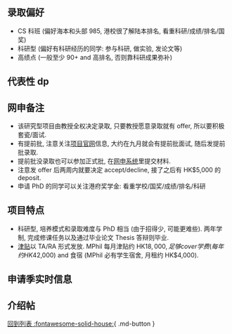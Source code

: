 ## 录取偏好

- CS 科班 (偏好海本和头部 985, 港校很了解陆本排名, 看重科研/成绩/排名/国奖)
- 科研型 (偏好有科研经历的同学: 参与科研, 做实验, 发论文等)
- 高绩点 (一般至少 90+ and 高排名, 否则靠科研成果弥补)

## 代表性 dp

## 网申备注

- 该研究型项目由教授全权决定录取, 只要教授愿意录取就有 offer, 所以要积极套瓷/面试.
- 有提前批, 注意关注[项目官网](https://prog-crs.hkust.edu.hk/pgprog/2023-24/mphil-phd-cse)信息, 大约在九月就会有提前批面试, 随后发提前批录取.
- 提前批没录取也可以参加正式批, 在[网申系统](https://fytgs.hkust.edu.hk/admissions/Admission-to-Hong-Kong-Campus/submitting-an-application/online-application)里提交材料.
- 注意发 offer 后两周内就要决定 accept/decline, 接了之后有 HK$5,000 的 deposit.
- 申请 PhD 的同学可以关注港府奖学金: 看重学校/国奖/成绩/排名/科研

## 项目特点

- 科研型, 培养模式和录取难度与 PhD 相当 (由于招得少, 可能更难些). 两年学制, 完成修课任务以及通过毕业论文 Thesis 答辩则毕业.
- [津贴](https://www.cs.ubc.ca/students/grad/prospective/funding/financial)以 TA/RA 形式发放. MPhil 每月津贴约 HK$18,000, 足够 cover 学费 (每年约 HK$42,000) and 食宿 (MPhil 必有学生宿舍, 月租约 HK$4,000).

## 申请季实时信息

## 介绍帖

[回到列表 :fontawesome-solid-house:](grade.md){ .md-button }
